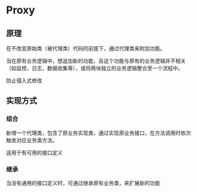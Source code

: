 # Proxy

## 原理

在不改变原始类（被代理类）代码的前提下，通过代理类来附加功能。

当在原有业务逻辑中，想追加新的功能，且这个功能与原有的业务逻辑并不相关（如监控，日志，数据收集等），或将两块独立的业务逻辑整合至一个流程中。

防止侵入式修改

## 实现方式
### 组合

新增一个代理类，包含了原业务实现类，通过实现原业务接口，在方法调用时依次触发对应业务类方法。

适用于有可用的接口定义


### 继承

当没有通用的接口定义时，可通过继承原有业务类，来扩展新的功能

